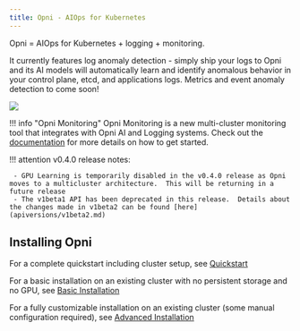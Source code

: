 ```yaml
---
title: Opni - AIOps for Kubernetes
---
```

 
Opni = AIOps for Kubernetes + logging + monitoring. 

It currently features log anomaly detection - simply ship your logs to Opni and its AI models will automatically learn and identify anomalous behavior in your control plane, etcd, and applications logs. Metrics and event anomaly detection to come soon!

[![](https://opni-public.s3.us-east-2.amazonaws.com/opni_youtube_gh.png)](https://youtu.be/DQVBwMaO_o0)

!!! info "Opni Monitoring"
    Opni Monitoring is a new multi-cluster monitoring tool that integrates with Opni AI and Logging systems. Check out the [documentation](https://rancher.github.io/opni-monitoring) for more details on how to get started.

!!! attention
    v0.4.0 release notes:
    
     - GPU Learning is temporarily disabled in the v0.4.0 release as Opni moves to a multicluster architecture.  This will be returning in a future release
     - The v1beta1 API has been deprecated in this release.  Details about the changes made in v1beta2 can be found [here](apiversions/v1beta2.md)


## Installing Opni

For a complete quickstart including cluster setup, see [Quickstart](deployment/quickstart.md)

For a basic installation on an existing cluster with no persistent storage and no GPU, see [Basic Installation](deployment/basic.md)

For a fully customizable installation on an existing cluster (some manual configuration required), see [Advanced Installation](deployment/advanced.md)

